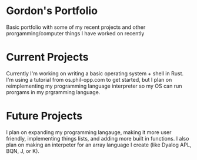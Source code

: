 # Gordon's Portfolio
Basic portfolio with some of my recent projects and other prorgamming/computer things I have worked on recently


# Current Projects
Currently I'm working on writing a basic operating system + shell in Rust. I'm using a tutorial from os.phil-opp.com to get started, but I plan on reimplementing my programming language interpreter so my OS can run prorgams in my prgramming language.


# Future Projects
I plan on expanding my programming langauge, making it more user friendly, implementing things lists, and adding more built in functions.
I also plan on making an interpeter for an array language I create (like Dyalog APL, BQN, J, or K).
